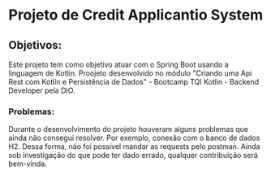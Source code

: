 # Projeto de Credit Applicantio System

## Objetivos:
Este projeto tem como objetivo atuar com o Spring Boot usando a linguagem de Kotlin.
Proojeto desenvolvido no módulo "Criando uma Api Rest com Kotlin e Persistência de Dados" - Bootcamp TQI Kotlin - Backend Developer pela DIO.

### Problemas:
Durante o desenvolvimento do projeto houveram alguns problemas que ainda não consegui resolver. Por exemplo, conexão com o banco
de dados H2. Dessa forma, não foi possível mandar as requests pelo postman. Ainda sob investigação do que pode ter dado errado, qualquer contribuição será bem-vinda.
